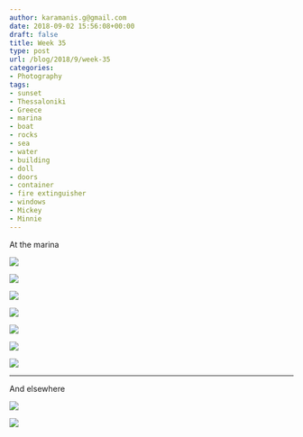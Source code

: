 ```yaml
---
author: karamanis.g@gmail.com
date: 2018-09-02 15:56:08+00:00
draft: false
title: Week 35
type: post
url: /blog/2018/9/week-35
categories:
- Photography
tags:
- sunset
- Thessaloniki
- Greece
- marina
- boat
- rocks
- sea
- water
- building
- doll
- doors
- container
- fire extinguisher
- windows
- Mickey
- Minnie
---
```


At the marina



  
   ![](/images/2018-09-02-20189week-35/IMG_0388.jpg)

  

  
   ![](/images/2018-09-02-20189week-35/IMG_0389.jpg)

  

  
   ![](/images/2018-09-02-20189week-35/IMG_0360.jpg)

  

  
   ![](/images/2018-09-02-20189week-35/IMG_0391.jpg)

  

  
   ![](/images/2018-09-02-20189week-35/IMG_0397.jpg)

  

  
   ![](/images/2018-09-02-20189week-35/IMG_0394.jpg)

  

  
   ![](/images/2018-09-02-20189week-35/IMG_0396.jpg)

  



* * *

And elsewhere



  
   ![](/images/2018-09-02-20189week-35/IMG_0380.jpg)

  

  
   ![](/images/2018-09-02-20189week-35/IMG_0411.jpg)

  


